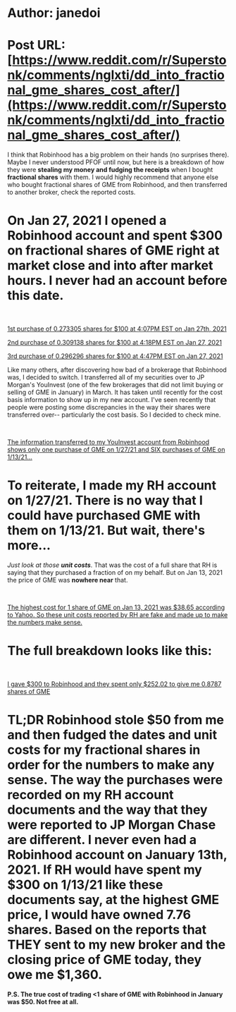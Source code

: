 # Author: janedoi
# Post URL: [https://www.reddit.com/r/Superstonk/comments/nglxti/dd_into_fractional_gme_shares_cost_after/](https://www.reddit.com/r/Superstonk/comments/nglxti/dd_into_fractional_gme_shares_cost_after/)


I think that Robinhood has a big problem on their hands (no surprises there). Maybe I never understood PFOF until now, but here is a breakdown of how they were **stealing my money and fudging the receipts** when I bought **fractional shares** with them.  I would highly recommend that anyone else who bought fractional shares of GME from Robinhood, and then transferred to another broker, check the reported costs.

# On Jan 27, 2021 I opened a Robinhood account and spent $300 on fractional shares of GME right at market close and into after market hours. I never had an account before this date.

&#x200B;

[1st purchase of 0.273305 shares for $100 at 4:07PM EST on Jan 27th, 2021](https://preview.redd.it/1j850zhbaa071.png?width=1210&format=png&auto=webp&s=62a987af1fde4763f27d5a8dcc85037048f35714)

[2nd purchase of 0.309138 shares for $100 at 4:18PM EST on Jan 27, 2021](https://preview.redd.it/os31baxdaa071.png?width=1240&format=png&auto=webp&s=a6ab3f50e671001ea6ffd39eb95bb30981cad989)

[3rd purchase of 0.296296 shares for $100 at 4:47PM EST on Jan 27, 2021](https://preview.redd.it/allbxhdfaa071.png?width=1116&format=png&auto=webp&s=28be426a740058742353c1bd35e08649b4fe418d)

Like many others, after discovering how bad of a brokerage that Robinhood was, I decided to switch. I transferred all of my securities over to JP Morgan's YouInvest (one of the few brokerages that did not limit buying or selling of GME in January) in March. It has taken until recently for the cost basis information to show up in my new account. I've seen recently that people were posting some discrepancies in the way their shares were transferred over-- particularly the cost basis. So I decided to check mine.

&#x200B;

[The information transferred to my YouInvest account from Robinhood shows only one purchase of GME on 1\/27\/21 and SIX purchases of GME on 1\/13\/21...](https://preview.redd.it/hveupx3jaa071.png?width=1442&format=png&auto=webp&s=ea8dd3e7945b6c52ca25e632d70396c1ecdca9df)

# To reiterate, I made my RH account on 1/27/21. There is no way that I could have purchased GME with them on 1/13/21. But wait, there's more...

*Just look at those* ***unit costs***. That was the cost of a full share that RH is saying that they purchased a fraction of on my behalf. But on Jan 13, 2021 the price of GME was **nowhere near** that.

&#x200B;

[The highest cost for 1 share of GME on Jan 13, 2021 was $38.65 according to Yahoo. So these unit costs reported by RH are fake and made up to make the numbers make sense.](https://preview.redd.it/4rx2c8ykaa071.png?width=1684&format=png&auto=webp&s=1f3e73a2d880a46da64ae9806e19c3ff44dc008a)

# The full breakdown looks like this:

&#x200B;

[I gave $300 to Robinhood and they spent only $252.02 to give me 0.8787 shares of GME](https://preview.redd.it/m1lqng2naa071.png?width=1456&format=png&auto=webp&s=fce487bde11ad100b72ad514adf469ee653fe707)

# TL;DR Robinhood stole $50 from me and then fudged the dates and unit costs for my fractional shares in order for the numbers to make any sense. The way the purchases were recorded on my RH account documents and the way that they were reported to JP Morgan Chase are different. I never even had a Robinhood account on January 13th, 2021. If RH would have spent my $300 on 1/13/21 like these documents say, at the highest GME price, I would have owned 7.76 shares. Based on the reports that THEY sent to my new broker and the closing price of GME today, they owe me $1,360.

**P.S. The true cost of trading <1 share of GME with Robinhood in January was $50. Not free at all.**